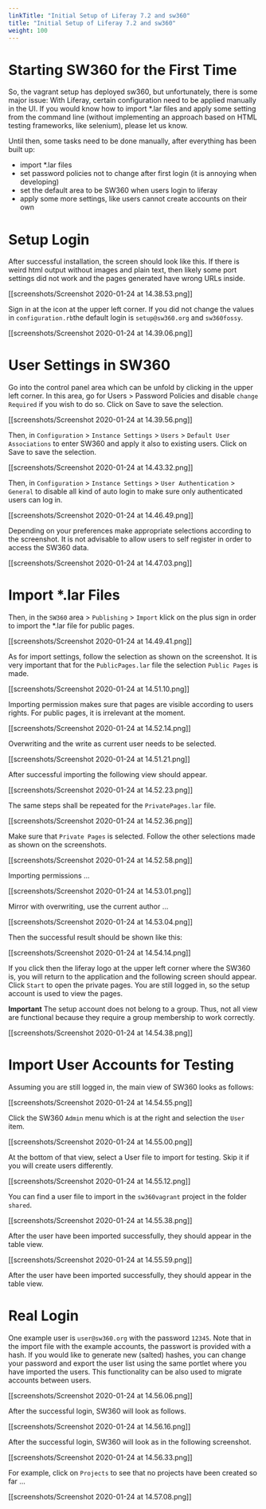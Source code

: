 ```yaml
---
linkTitle: "Initial Setup of Liferay 7.2 and sw360"
title: "Initial Setup of Liferay 7.2 and sw360"
weight: 100
---
```


# Starting SW360 for the First Time

So, the vagrant setup has deployed sw360, but unfortunately, there is some major issue: With Liferay, certain configuration need to be applied manually in the UI. If you would know how to import *.lar files and apply some setting from the command line (without implementing an approach based on HTML testing frameworks, like selenium), please let us know.

Until then, some tasks need to be done manually, after everything has been built up:

* import *.lar files
* set password policies not to change after first login (it is annoying when developing)
* set the default area to be SW360 when users login to liferay
* apply some more settings, like users cannot create accounts on their own

# Setup Login

After successful installation, the screen should look like this. If there is weird html output without images and plain text, then likely some port settings did not work and the pages generated have wrong URLs inside.

[[screenshots/Screenshot 2020-01-24 at 14.38.53.png]]

Sign in at the icon at the upper left corner. If you did not change the values in `configuration.rb`the default login is `setup@sw360.org` and `sw360fossy`.

[[screenshots/Screenshot 2020-01-24 at 14.39.06.png]]

# User Settings in SW360

Go into the control panel area which can be unfold by clicking in the upper left corner. In this area, go for Users > Password Policies and disable `change Required` if you wish to do so. Click on Save to save the selection.

[[screenshots/Screenshot 2020-01-24 at 14.39.56.png]]

Then, in `Configuration` >  `Instance Settings` > `Users` > `Default User Associations` to enter SW360 and apply it also to existing users. Click on Save to save the selection.

[[screenshots/Screenshot 2020-01-24 at 14.43.32.png]]

Then, in `Configuration` >  `Instance Settings` > `User Authentication` > `General` to disable all kind of auto login to make sure only authenticated users can log in.

[[screenshots/Screenshot 2020-01-24 at 14.46.49.png]]

Depending on your preferences make appropriate selections according to the screenshot. It is not advisable to allow users to self register in order to access the SW360 data.

[[screenshots/Screenshot 2020-01-24 at 14.47.03.png]]

# Import *.lar Files

Then, in the `SW360` area >  `Publishing` > `Import` klick on the plus sign in order to import the *.lar file for public pages.

[[screenshots/Screenshot 2020-01-24 at 14.49.41.png]]

As for import settings, follow the selection as shown on the screenshot. It is very important that for the `PublicPages.lar` file the selection `Public Pages` is made.

[[screenshots/Screenshot 2020-01-24 at 14.51.10.png]]

Importing permission makes sure that pages are visible according to users rights. For public pages, it is irrelevant at the moment.

[[screenshots/Screenshot 2020-01-24 at 14.52.14.png]]

Overwriting and the write as current user needs to be selected.

[[screenshots/Screenshot 2020-01-24 at 14.51.21.png]]

After successful importing the following view should appear.

[[screenshots/Screenshot 2020-01-24 at 14.52.23.png]]

The same steps shall be repeated for the `PrivatePages.lar` file.

[[screenshots/Screenshot 2020-01-24 at 14.52.36.png]]

Make sure that `Private Pages` is selected. Follow the other selections made as shown on the screenshots.

[[screenshots/Screenshot 2020-01-24 at 14.52.58.png]]

Importing permissions ...

[[screenshots/Screenshot 2020-01-24 at 14.53.01.png]]

Mirror with overwriting, use the current author ...

[[screenshots/Screenshot 2020-01-24 at 14.53.04.png]]

Then the successful result should be shown like this: 

[[screenshots/Screenshot 2020-01-24 at 14.54.14.png]]

If you click then the liferay logo at the upper left corner where the SW360 is, you will return to the application and the following screen should appear. Click `Start` to open the private pages. You are still logged in, so the setup account is used to view the pages. 

__Important__ The setup account does not belong to a group. Thus, not all view are functional because they require a group membership to work correctly.

[[screenshots/Screenshot 2020-01-24 at 14.54.38.png]]

# Import User Accounts for Testing

Assuming you are still logged in, the main view of SW360 looks as follows:

[[screenshots/Screenshot 2020-01-24 at 14.54.55.png]]

Click the SW360 `Admin` menu which is at the right and selection the `User` item.

[[screenshots/Screenshot 2020-01-24 at 14.55.00.png]]

At the bottom of that view, select a User file to import for testing. Skip it if you will create users differently.

[[screenshots/Screenshot 2020-01-24 at 14.55.12.png]]

You can find a user file to import in the `sw360vagrant` project in the folder `shared`.

[[screenshots/Screenshot 2020-01-24 at 14.55.38.png]]

After the user have been imported successfully, they should appear in the table view.

[[screenshots/Screenshot 2020-01-24 at 14.55.59.png]]

After the user have been imported successfully, they should appear in the table view.

# Real Login

One example user is `user@sw360.org` with the password `12345`. Note that in the import file with the example accounts, the passwort is provided with a hash. If you would like to generate new (salted) hashes, you can change your password and export the user list using the same portlet where you have imported the users. This functionality can be also used to migrate accounts between users.

[[screenshots/Screenshot 2020-01-24 at 14.56.06.png]]

After the successful login, SW360 will look as follows.

[[screenshots/Screenshot 2020-01-24 at 14.56.16.png]]

After the successful login, SW360 will look as in the following screenshot.

[[screenshots/Screenshot 2020-01-24 at 14.56.33.png]]

For example, click on `Projects` to see that no projects have been created so far ...

[[screenshots/Screenshot 2020-01-24 at 14.57.08.png]]
